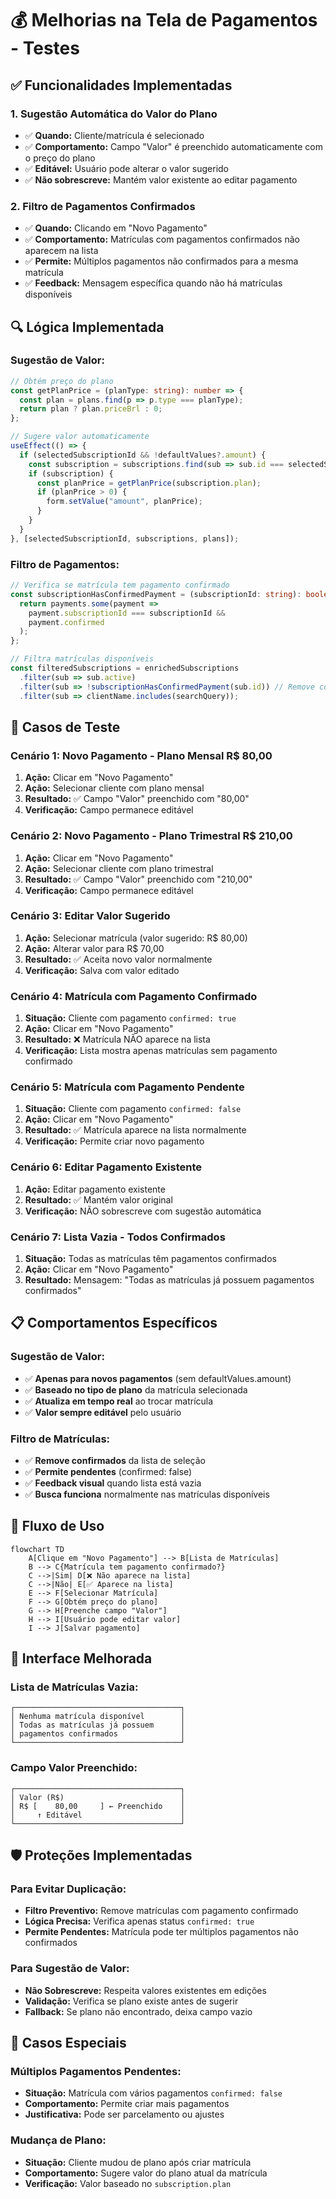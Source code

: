# 💰 Melhorias na Tela de Pagamentos - Testes

## ✅ Funcionalidades Implementadas

### **1. Sugestão Automática do Valor do Plano**
- ✅ **Quando:** Cliente/matrícula é selecionado
- ✅ **Comportamento:** Campo "Valor" é preenchido automaticamente com o preço do plano
- ✅ **Editável:** Usuário pode alterar o valor sugerido
- ✅ **Não sobrescreve:** Mantém valor existente ao editar pagamento

### **2. Filtro de Pagamentos Confirmados**
- ✅ **Quando:** Clicando em "Novo Pagamento"
- ✅ **Comportamento:** Matrículas com pagamentos confirmados não aparecem na lista
- ✅ **Permite:** Múltiplos pagamentos não confirmados para a mesma matrícula
- ✅ **Feedback:** Mensagem específica quando não há matrículas disponíveis

## 🔍 Lógica Implementada

### **Sugestão de Valor:**
```typescript
// Obtém preço do plano
const getPlanPrice = (planType: string): number => {
  const plan = plans.find(p => p.type === planType);
  return plan ? plan.priceBrl : 0;
};

// Sugere valor automaticamente
useEffect(() => {
  if (selectedSubscriptionId && !defaultValues?.amount) {
    const subscription = subscriptions.find(sub => sub.id === selectedSubscriptionId);
    if (subscription) {
      const planPrice = getPlanPrice(subscription.plan);
      if (planPrice > 0) {
        form.setValue("amount", planPrice);
      }
    }
  }
}, [selectedSubscriptionId, subscriptions, plans]);
```

### **Filtro de Pagamentos:**
```typescript
// Verifica se matrícula tem pagamento confirmado
const subscriptionHasConfirmedPayment = (subscriptionId: string): boolean => {
  return payments.some(payment => 
    payment.subscriptionId === subscriptionId && 
    payment.confirmed
  );
};

// Filtra matrículas disponíveis
const filteredSubscriptions = enrichedSubscriptions
  .filter(sub => sub.active)
  .filter(sub => !subscriptionHasConfirmedPayment(sub.id)) // Remove confirmados
  .filter(sub => clientName.includes(searchQuery));
```

## 🧪 Casos de Teste

### **Cenário 1: Novo Pagamento - Plano Mensal R$ 80,00**
1. **Ação:** Clicar em "Novo Pagamento"
2. **Ação:** Selecionar cliente com plano mensal
3. **Resultado:** ✅ Campo "Valor" preenchido com "80,00"
4. **Verificação:** Campo permanece editável

### **Cenário 2: Novo Pagamento - Plano Trimestral R$ 210,00**
1. **Ação:** Clicar em "Novo Pagamento"
2. **Ação:** Selecionar cliente com plano trimestral
3. **Resultado:** ✅ Campo "Valor" preenchido com "210,00"
4. **Verificação:** Campo permanece editável

### **Cenário 3: Editar Valor Sugerido**
1. **Ação:** Selecionar matrícula (valor sugerido: R$ 80,00)
2. **Ação:** Alterar valor para R$ 70,00
3. **Resultado:** ✅ Aceita novo valor normalmente
4. **Verificação:** Salva com valor editado

### **Cenário 4: Matrícula com Pagamento Confirmado**
1. **Situação:** Cliente com pagamento `confirmed: true`
2. **Ação:** Clicar em "Novo Pagamento"
3. **Resultado:** ❌ Matrícula NÃO aparece na lista
4. **Verificação:** Lista mostra apenas matrículas sem pagamento confirmado

### **Cenário 5: Matrícula com Pagamento Pendente**
1. **Situação:** Cliente com pagamento `confirmed: false`
2. **Ação:** Clicar em "Novo Pagamento"
3. **Resultado:** ✅ Matrícula aparece na lista normalmente
4. **Verificação:** Permite criar novo pagamento

### **Cenário 6: Editar Pagamento Existente**
1. **Ação:** Editar pagamento existente
2. **Resultado:** ✅ Mantém valor original
3. **Verificação:** NÃO sobrescreve com sugestão automática

### **Cenário 7: Lista Vazia - Todos Confirmados**
1. **Situação:** Todas as matrículas têm pagamentos confirmados
2. **Ação:** Clicar em "Novo Pagamento"
3. **Resultado:** Mensagem: "Todas as matrículas já possuem pagamentos confirmados"

## 📋 Comportamentos Específicos

### **Sugestão de Valor:**
- ✅ **Apenas para novos pagamentos** (sem defaultValues.amount)
- ✅ **Baseado no tipo de plano** da matrícula selecionada
- ✅ **Atualiza em tempo real** ao trocar matrícula
- ✅ **Valor sempre editável** pelo usuário

### **Filtro de Matrículas:**
- ✅ **Remove confirmados** da lista de seleção
- ✅ **Permite pendentes** (confirmed: false)
- ✅ **Feedback visual** quando lista está vazia
- ✅ **Busca funciona** normalmente nas matrículas disponíveis

## 🎯 Fluxo de Uso

```mermaid
flowchart TD
    A[Clique em "Novo Pagamento"] --> B[Lista de Matrículas]
    B --> C{Matrícula tem pagamento confirmado?}
    C -->|Sim| D[❌ Não aparece na lista]
    C -->|Não| E[✅ Aparece na lista]
    E --> F[Selecionar Matrícula]
    F --> G[Obtém preço do plano]
    G --> H[Preenche campo "Valor"]
    H --> I[Usuário pode editar valor]
    I --> J[Salvar pagamento]
```

## 📱 Interface Melhorada

### **Lista de Matrículas Vazia:**
```
┌─────────────────────────────────────┐
│ Nenhuma matrícula disponível        │
│ Todas as matrículas já possuem      │
│ pagamentos confirmados              │
└─────────────────────────────────────┘
```

### **Campo Valor Preenchido:**
```
┌─────────────────────────────────────┐
│ Valor (R$)                          │
│ R$ [    80,00     ] ← Preenchido    │
│     ↑ Editável                      │
└─────────────────────────────────────┘
```

## 🛡️ Proteções Implementadas

### **Para Evitar Duplicação:**
- **Filtro Preventivo:** Remove matrículas com pagamento confirmado
- **Lógica Precisa:** Verifica apenas status `confirmed: true`
- **Permite Pendentes:** Matrícula pode ter múltiplos pagamentos não confirmados

### **Para Sugestão de Valor:**
- **Não Sobrescreve:** Respeita valores existentes em edições
- **Validação:** Verifica se plano existe antes de sugerir
- **Fallback:** Se plano não encontrado, deixa campo vazio

## 🔄 Casos Especiais

### **Múltiplos Pagamentos Pendentes:**
- **Situação:** Matrícula com vários pagamentos `confirmed: false`
- **Comportamento:** Permite criar mais pagamentos
- **Justificativa:** Pode ser parcelamento ou ajustes

### **Mudança de Plano:**
- **Situação:** Cliente mudou de plano após criar matrícula
- **Comportamento:** Sugere valor do plano atual da matrícula
- **Verificação:** Valor baseado no `subscription.plan`
